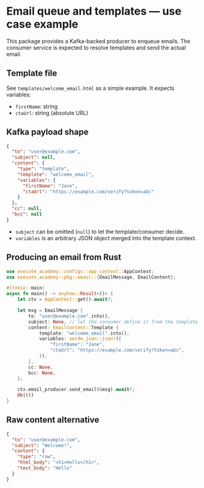 # Email queue and templates — use case example

This package provides a Kafka-backed producer to enqueue emails. The consumer service is expected to resolve templates and send the actual email.

## Template file

See `templates/welcome_email.html` as a simple example. It expects variables:

- `firstName`: string
- `ctaUrl`: string (absolute URL)

## Kafka payload shape

```json
{
  "to": "user@example.com",
  "subject": null,
  "content": {
    "type": "template",
    "template": "welcome_email",
    "variables": {
      "firstName": "Jane",
      "ctaUrl": "https://example.com/verify?token=abc"
    }
  },
  "cc": null,
  "bcc": null
}
```

- `subject` can be omitted (`null`) to let the template/consumer decide.
- `variables` is an arbitrary JSON object merged into the template context.

## Producing an email from Rust

```rust
use execute_academy::configs::app_context::AppContext;
use execute_academy::pkg::email::{EmailMessage, EmailContent};

#[tokio::main]
async fn main() -> anyhow::Result<()> {
    let ctx = AppContext::get().await?;

    let msg = EmailMessage {
        to: "user@example.com".into(),
        subject: None, // let the consumer define it from the template
        content: EmailContent::Template {
            template: "welcome_email".into(),
            variables: serde_json::json!({
                "firstName": "Jane",
                "ctaUrl": "https://example.com/verify?token=abc",
            }),
        },
        cc: None,
        bcc: None,
    };

    ctx.email_producer.send_email(&msg).await?;
    Ok(())
}
```

## Raw content alternative

```json
{
  "to": "user@example.com",
  "subject": "Welcome!",
  "content": {
    "type": "raw",
    "html_body": "<h1>Hello</h1>",
    "text_body": "Hello"
  }
}
```
